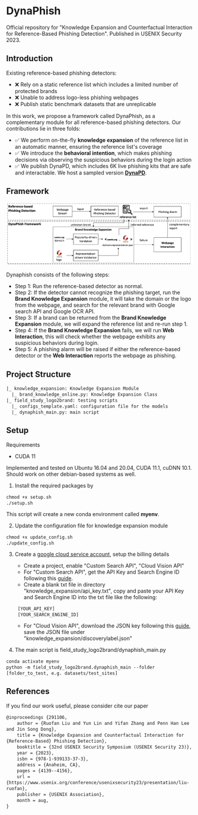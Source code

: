 # DynaPhish
Official repository for "Knowledge Expansion and Counterfactual Interaction for Reference-Based Phishing Detection".
Published in USENIX Security 2023. 

## Introduction

Existing reference-based phishing detectors:
- :x: Rely on a static reference list which includes a limited number of protected brands
- :x: Unable to address logo-less phishing webpages
- :x: Publish static benchmark datasets that are unreplicable

In this work, we propose a framework called DynaPhish, as a complementary module for all reference-based phishing detectors. Our contributions lie in three folds:
- :white_check_mark: We perform on-the-fly **knowledge expansion** of the reference list in an automatic manner, ensuring the reference list's coverage
- :white_check_mark: We introduce the **behavioral intention**, which makes phishing decisions via observing the suspicious behaviors during the login action
- :white_check_mark: We publish DynaPD, which includes 6K live phishing kits that are safe and interactable. We host a sampled version [**DynaPD**](http://ec2-13-49-66-89.eu-north-1.compute.amazonaws.com/).

## Framework

<img src="./overview.png">

Dynaphish consists of the following steps:
- Step 1: Run the reference-based detector as normal.
- Step 2: If the detector cannot recognize the phishing target, run the **Brand Knowledge Expansion** module, it will take the domain or the logo from the webpage, and search for the relevant brand with Google search API and Google OCR API.
- Step 3: If a brand can be returned from the **Brand Knowledge Expansion** module, we will expand the reference list and re-run step 1.
- Step 4: If the **Brand Knowledge Expansion** fails, we will run **Web Interaction**, this will check whether the webpage exhibits any suspicious behaviors during login.
- Step 5: A phishing alarm will be raised if either the reference-based detector or the **Web Interaction** reports the webpage as phishing. 

## Project Structure
```
|_ knowledge_expansion: Knowledge Expansion Module
  |_ brand_knowledge_online.py: Knowledge Expansion Class
|_ field_study_logo2brand: testing scripts
  |_ configs_template.yaml: configuration file for the models
  |_ dynaphish_main.py: main script
```

## Setup
Requirements
- CUDA 11

Implemented and tested on Ubuntu 16.04 and 20.04, CUDA 11.1, cuDNN 10.1. 
Should work on other debian-based systems as well.

1. Install the required packages by
```
chmod +x setup.sh
./setup.sh
```
This script will create a new conda environment called **myenv**.

2. Update the configuration file for knowledge expansion module
```
chmod +x update_config.sh
./update_config.sh
```

3. Create a [google cloud service account](https://console.cloud.google.com/), setup the billing details
    - Create a project, enable "Custom Search API", "Cloud Vision API"
    - For "Custom Search API", get the API Key and Search Engine ID following this [guide](https://developers.google.com/custom-search/v1/overview).
    - Create a blank txt file in directory "knowledge_expansion/api_key.txt", copy and paste your API Key and Search Engine ID into the txt file like the following:
     ```text 
      [YOUR_API_KEY]
      [YOUR_SEARCH_ENGINE_ID]
     ```
    - For "Cloud Vision API", download the JSON key following this [guide](https://cloud.google.com/vision/docs/setup), save the JSON file under "knowledge_expansion/discoverylabel.json"

4. The main script is field_study_logo2brand/dynaphish_main.py
```
conda activate myenv
python -m field_study_logo2brand.dynaphish_main --folder [folder_to_test, e.g. datasets/test_sites] 
```

## References
If you find our work useful, please consider cite our paper
```
@inproceedings {291106,
    author = {Ruofan Liu and Yun Lin and Yifan Zhang and Penn Han Lee and Jin Song Dong},
    title = {Knowledge Expansion and Counterfactual Interaction for {Reference-Based} Phishing Detection},
    booktitle = {32nd USENIX Security Symposium (USENIX Security 23)},
    year = {2023},
    isbn = {978-1-939133-37-3},
    address = {Anaheim, CA},
    pages = {4139--4156},
    url = {https://www.usenix.org/conference/usenixsecurity23/presentation/liu-ruofan},
    publisher = {USENIX Association},
    month = aug,
}
```
